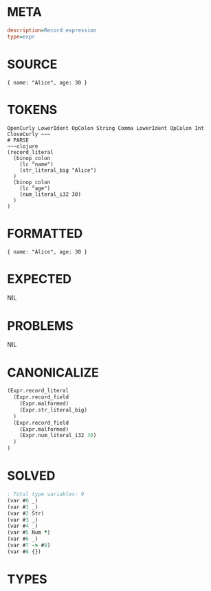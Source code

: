 # META
~~~ini
description=Record expression
type=expr
~~~
# SOURCE
~~~roc
{ name: "Alice", age: 30 }
~~~
# TOKENS
~~~text
OpenCurly LowerIdent OpColon String Comma LowerIdent OpColon Int CloseCurly ~~~
# PARSE
~~~clojure
(record_literal
  (binop_colon
    (lc "name")
    (str_literal_big "Alice")
  )
  (binop_colon
    (lc "age")
    (num_literal_i32 30)
  )
)
~~~
# FORMATTED
~~~roc
{ name: "Alice", age: 30 }
~~~
# EXPECTED
NIL
# PROBLEMS
NIL
# CANONICALIZE
~~~clojure
(Expr.record_literal
  (Expr.record_field
    (Expr.malformed)
    (Expr.str_literal_big)
  )
  (Expr.record_field
    (Expr.malformed)
    (Expr.num_literal_i32 30)
  )
)
~~~
# SOLVED
~~~clojure
; Total type variables: 9
(var #0 _)
(var #1 _)
(var #2 Str)
(var #3 _)
(var #4 _)
(var #5 Num *)
(var #6 _)
(var #7 -> #8)
(var #8 {})
~~~
# TYPES
~~~roc
~~~

